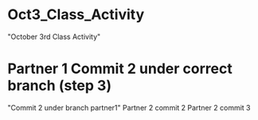 # Oct3_Class_Activity
"October 3rd Class Activity"

# Partner 1 Commit 2 under correct branch (step 3)
"Commit 2 under branch partner1"
Partner 2 commit 2
Partner 2 commit 3
